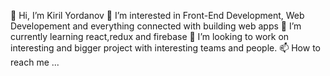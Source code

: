 👋 Hi, I’m Kiril Yordanov
👀 I’m interested in Front-End Development, Web Developement and everything connected with building web apps
🌱 I’m currently learning react,redux and firebase
💞️ I’m looking to work on interesting and bigger project with interesting teams and people.
📫 How to reach me ...
